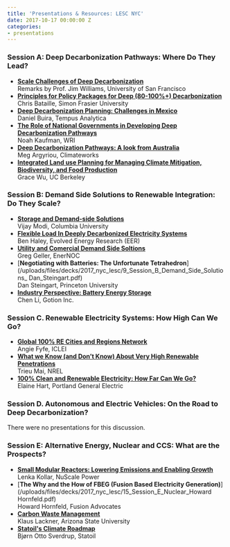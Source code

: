 ```yaml
---
title: 'Presentations & Resources: LESC NYC'
date: 2017-10-17 00:00:00 Z
categories:
- presentations
---
```


### Session A: Deep Decarbonization Pathways: Where Do They Lead?
* [**Scale Challenges of Deep Decarbonization**](/uploads/files/decks/2017_nyc_lesc/0_Session_A_Scale_Challenges_of_Deep_Decarbonization.pdf)  
Remarks by Prof. Jim Williams, University of San Francisco
* [**Principles for Policy Packages for Deep (80-100%+) Decarbonization**](/uploads/files/decks/2017_nyc_lesc/1_Session_A_Decarbonization_Chris_Bataille.pdf)  
Chris Bataille, Simon Frasier University
* [**Deep Decarbonization Planning: Challenges in Mexico**](/uploads/files/decks/2017_nyc_lesc/2_Session_A_Decarbonization_Daniel_Buira.pdf)  
Daniel Buira, Tempus Analytica
* [**The Role of National Governments in Developing Deep Decarbonization Pathways**](/uploads/files/decks/2017_nyc_lesc/3_Session_A_Decarbonization_Noah_Kaufman.pdf)  
Noah Kaufman, WRI
* [**Deep Decarbonization Pathways: A look from Australia**](/uploads/files/decks/2017_nyc_lesc/4_Session_A_Decarbonization_Meg_Argyriou.pdf)  
Meg Argyriou, Climateworks
* [**Integrated Land use Planning for Managing Climate Mitigation, Biodiversity, and Food Production**](/uploads/files/decks/2017_nyc_lesc/5_Session_A_Decarbonization_Grace_Wu.pdf)  
Grace Wu, UC Berkeley

### Session B: Demand Side Solutions to Renewable Integration: Do They Scale?
* [**Storage and Demand-side Solutions**](/uploads/files/decks/2017_nyc_lesc/6_Session_B_Demand_Side_Solutions_Vijay_Modi.pdf)  
Vijay Modi, Columbia University
* [**Flexible Load In Deeply Decarbonized Electricity Systems**](/uploads/files/decks/2017_nyc_lesc/7_Session_B_Demand_Side_Solutions_Ben_Haley.pdf)  
Ben Haley, Evolved Energy Research (EER)
* [**Utility and Comercial Demand Side Soltions**](/uploads/files/decks/2017_nyc_lesc/8_Session_B_Demand_Side_Solutions_Greg_Geller.pdf)  
Greg Geller, EnerNOC
* [**Negotiating with Batteries: The Unfortunate Tetrahedron**](/uploads/files/decks/2017_nyc_lesc/9_Session_B_Demand_Side_Solutions_ Dan_Steingart.pdf)  
Dan Steingart, Princeton University
* [**Industry Perspective: Battery Energy Storage**](/uploads/files/decks/2017_nyc_lesc/10_Session_B_Demand_Side_Solutions_Chen_Li.pdf)  
Chen Li, Gotion Inc.

### Session C. Renewable Electricity Systems: How High Can We Go?
* [**Global 100% RE Cities and Regions Network**](/uploads/files/decks/2017_nyc_lesc/11_Session_C_Renewables_Penetration_Angie_Fyfe.pdf)  
Angie Fyfe, ICLEI
* [**What we Know (and Don’t Know) About Very High Renewable Penetrations**](/uploads/files/decks/2017_nyc_lesc/12_Session_C_Renewables_Penetration_Trieu_Mai.pdf)  
Trieu Mai, NREL
* [**100% Clean and Renewable Electricity: How Far Can We Go?**](/uploads/files/decks/2017_nyc_lesc/13_Session_C_Renewables_Penetration_Elaine_Hart.pdf)  
Elaine Hart, Portland General Electric


### Session D. Autonomous and Electric Vehicles: On the Road to Deep Decarbonization?
There were no presentations for this discussion.

### Session E: Alternative Energy, Nuclear and CCS: What are the Prospects?
* [**Small Modular Reactors: Lowering Emissions and Enabling Growth**](/uploads/files/decks/2017_nyc_lesc/14_Session_E_Nuclear_Lenka_Kollar.pdf)  
Lenka Kollar, NuScale Power
* [**The Why and the How of FBEG (Fusion Based Electricity Generation)**](/uploads/files/decks/2017_nyc_lesc/15_Session_E_Nuclear_Howard Hornfeld.pdf)  
Howard Hornfeld, Fusion Advocates
* [**Carbon Waste Management**](/uploads/files/decks/2017_nyc_lesc/16_Session_E_CCS_Lackner.pdf)  
Klaus Lackner, Arizona State University
* [**Statoil's Climate Roadmap**](/uploads/files/decks/2017_nyc_lesc/17_Session_E_CCS_Bjorn_Otto_Sverdrup.pdf)  
Bjørn Otto Sverdrup, Statoil
